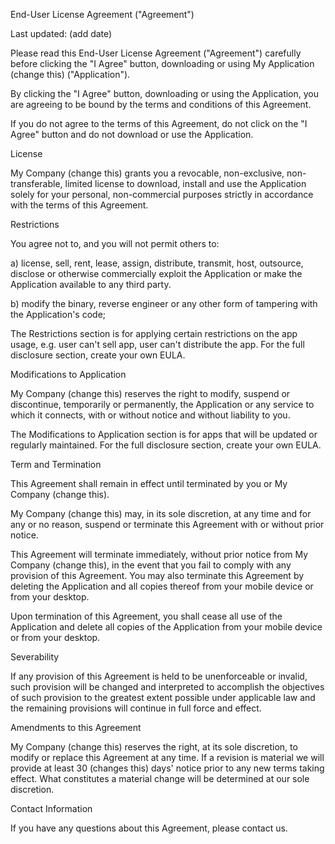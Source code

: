 End-User License Agreement ("Agreement")

Last updated: (add date)

Please read this End-User License Agreement ("Agreement") carefully before clicking the "I Agree" button, downloading or using My Application (change this) ("Application").

By clicking the "I Agree" button, downloading or using the Application, you are agreeing to be bound by the terms and conditions of this Agreement.

If you do not agree to the terms of this Agreement, do not click on the "I Agree" button and do not download or use the Application.

License

My Company (change this) grants you a revocable, non-exclusive, non-transferable, limited license to download, install and use the Application solely for your personal, non-commercial purposes strictly in accordance with the terms of this Agreement.

Restrictions

You agree not to, and you will not permit others to:

a) license, sell, rent, lease, assign, distribute, transmit, host, outsource, disclose or otherwise commercially exploit the Application or make the Application available to any third party.

b) modify the binary, reverse engineer or any other form of tampering with the Application's code;

The Restrictions section is for applying certain restrictions on the app usage, e.g. user can't sell app, user can't distribute the app. For the full disclosure section, create your own EULA.

Modifications to Application

My Company (change this) reserves the right to modify, suspend or discontinue, temporarily or permanently, the Application or any service to which it connects, with or without notice and without liability to you.

The Modifications to Application section is for apps that will be updated or regularly maintained. For the full disclosure section, create your own EULA.

Term and Termination

This Agreement shall remain in effect until terminated by you or My Company (change this). 

My Company (change this) may, in its sole discretion, at any time and for any or no reason, suspend or terminate this Agreement with or without prior notice.

This Agreement will terminate immediately, without prior notice from My Company (change this), in the event that you fail to comply with any provision of this Agreement. You may also terminate this Agreement by deleting the Application and all copies thereof from your mobile device or from your desktop.

Upon termination of this Agreement, you shall cease all use of the Application and delete all copies of the Application from your mobile device or from your desktop.

Severability

If any provision of this Agreement is held to be unenforceable or invalid, such provision will be changed and interpreted to accomplish the objectives of such provision to the greatest extent possible under applicable law and the remaining provisions will continue in full force and effect.

Amendments to this Agreement

My Company (change this) reserves the right, at its sole discretion, to modify or replace this Agreement at any time. If a revision is material we will provide at least 30 (changes this) days' notice prior to any new terms taking effect. What constitutes a material change will be determined at our sole discretion.

Contact Information

If you have any questions about this Agreement, please contact us.
